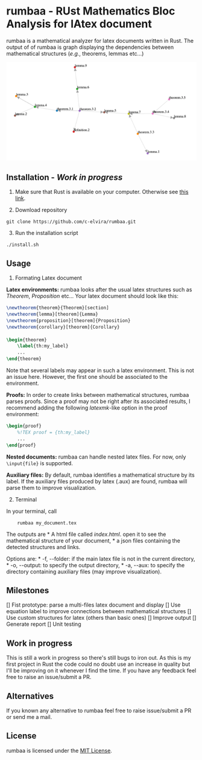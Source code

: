 # rumbaa - RUst Mathematics Bloc Analysis for lAtex document

rumbaa is a mathematical analyzer for latex documents written in Rust.
The output of of rumbaa is graph displaying the dependencies between mathematical structures (*e.g.*, theorems, lemmas etc...)

![example](docs/struct_example.png)

## Installation - *Work in progress*

1. Make sure that Rust is available on your computer. Otherwise see [this link](https://www.rust-lang.org/tools/install).

2. Download repository
```
git clone https://github.com/c-elvira/rumbaa.git
```

3. Run the installation script
```
./install.sh
```

## Usage

1. Formating Latex document

**Latex environments:** rumbaa looks after the usual latex structures such as *Theorem*, *Proposition* etc... Your latex document should look like this:
``` latex
\newtheorem{theorem}{Theorem}[section]
\newtheorem{lemma}[theorem]{Lemma}
\newtheorem{proposition}[theorem]{Proposition}
\newtheorem{corollary}[theorem]{Corollary}

\begin{theorem}
    \label{th:my_label}
    ...
\end{theorem}

```
Note that several labels may appear in such a latex environment.
This is not an issue here.
However, the first one should be associated to the environment.


**Proofs:**
In order to create links between mathematical structures, rumbaa parses proofs.
Since a proof may not be right after its associated results, I recommend adding the following *latexmk*-like option in the proof environment:
``` latex
\begin{proof}
    %!TEX proof = {th:my_label}
    ...
\end{proof}
```


**Nested documents:** rumbaa can handle nested latex files. For now, only `\input{file}` is supported.


**Auxiliary files:** By default, rumbaa identifies a mathematical structure by its label. If the auxiliary files produced by latex (.aux) are found, rumbaa will parse them to improve visualization.

2. Terminal

In your terminal, call
```
    rumbaa my_document.tex
```
The outputs are
    * A html file called *index.html*. open it to see the mathematical structure of your document,
    * a json files containing the detected structures and links.

Options are:
    * -f, --folder: if the main latex file is not in the current directory,
    * -o, --output: to specify the output directory, 
    * -a, --aux: to specify the directory containing auxiliary files (may improve visualization). 


## Milestones

[] Fist prototype: parse a multi-files latex document and display 
[] Use equation label to improve connections between mathematical structures
[] Use custom structures for latex (others than basic ones)
[] Improve output
[] Generate report
[] Unit testing


## Work in progress

This is still a work in progress so there's still bugs to iron out. As this is my first project in Rust the code could no doubt use an increase in quality but I'll be improving on it whenever I find the time. If you have any feedback feel free to raise an issue/submit a PR.

## Alternatives

If you known any alternative to rumbaa feel free to raise issue/submit a PR or send me a mail.

## License

rumbaa is licensed under the [MIT License](https://opensource.org/licenses/MIT).


